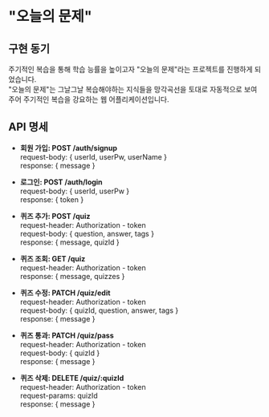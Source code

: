 # "오늘의 문제"

## 구현 동기

주기적인 복습을 통해 학습 능률을 높이고자 "오늘의 문제"라는 프로젝트를 진행하게 되었습니다.  
"오늘의 문제"는 그날그날 복습해야하는 지식들을 망각곡선을 토대로 자동적으로 보여주어 주기적인 복습을 강요하는 웹 어플리케이션입니다.

## API 명세

- **회원 가입: POST /auth/signup**  
  request-body: { userId, userPw, userName }  
  response: { message }  

- **로그인: POST /auth/login**  
  request-body: { userId, userPw }  
  response: { token }  

- **퀴즈 추가: POST /quiz**  
  request-header: Authorization - token  
  request-body: { question, answer, tags }  
  response: { message, quizId }  

- **퀴즈 조회: GET /quiz**  
  request-header: Authorization - token  
  response: { message, quizzes }  
  
- **퀴즈 수정: PATCH /quiz/edit**  
  request-header: Authorization - token  
  request-body: { quizId, question, answer, tags }  
  response: { message }  

- **퀴즈 통과: PATCH /quiz/pass**  
  request-header: Authorization - token  
  request-body: { quizId }  
  response: { message }  

- **퀴즈 삭제: DELETE /quiz/:quizId**  
  request-header: Authorization - token  
  request-params: quizId  
  response: { message }  
